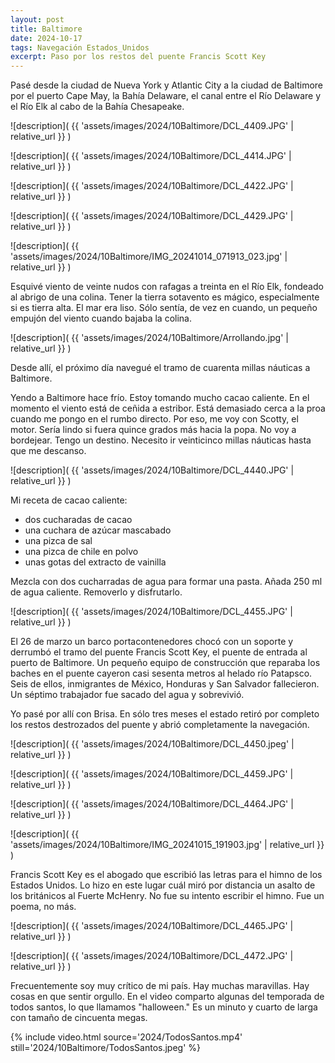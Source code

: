 ```yaml
---
layout: post
title: Baltimore
date: 2024-10-17
tags: Navegación Estados_Unidos
excerpt: Paso por los restos del puente Francis Scott Key
---
```


Pasé desde la ciudad de Nueva York y Atlantic City a la ciudad de Baltimore
por el puerto Cape May, la Bahía Delaware, el canal entre el Río Delaware y el
Río Elk al cabo de la Bahía Chesapeake.

![description](
  {{ 'assets/images/2024/10Baltimore/DCL_4409.JPG' | relative_url }}
)

![description](
  {{ 'assets/images/2024/10Baltimore/DCL_4414.JPG' | relative_url }}
)

![description](
  {{ 'assets/images/2024/10Baltimore/DCL_4422.JPG' | relative_url }}
)

![description](
  {{ 'assets/images/2024/10Baltimore/DCL_4429.JPG' | relative_url }}
)

![description](
  {{ 'assets/images/2024/10Baltimore/IMG_20241014_071913_023.jpg' | relative_url }}
)

Esquivé viento de veinte nudos con rafagas a treinta en el Río Elk,
fondeado al abrigo de una colina. Tener la tierra sotavento es mágico,
especialmente si es tierra alta. El mar era liso.  Sólo sentía, de vez en
cuando, un pequeño empujón del viento cuando bajaba la colina.

![description](
  {{ 'assets/images/2024/10Baltimore/Arrollando.jpg' | relative_url }}
)

Desde allí, el próximo día navegué el tramo de cuarenta millas náuticas a
Baltimore.

Yendo a Baltimore hace frío. Estoy tomando mucho cacao caliente.
En el momento el viento está de ceñida a estribor. Está demasiado cerca a la proa
cuando me pongo en el rumbo directo. Por eso, me voy con Scotty, el motor.
Sería lindo si fuera quince grados más hacia la popa. No voy a bordejear.
Tengo un destino. Necesito ir veinticinco millas náuticas hasta que me
descanso.

![description](
  {{ 'assets/images/2024/10Baltimore/DCL_4440.JPG' | relative_url }}
)

Mi receta de cacao caliente:

- dos cucharadas de cacao
- una cuchara de azúcar mascabado
- una pizca de sal
- una pizca de chile en polvo
- unas gotas del extracto de vainilla

Mezcla con dos cucharradas de agua para formar una pasta. Añada 250 ml de agua
caliente. Removerlo y disfrutarlo.

![description](
  {{ 'assets/images/2024/10Baltimore/DCL_4455.JPG' | relative_url }}
)

El 26 de marzo un barco portacontenedores chocó con un soporte y derrumbó el
tramo del puente Francis Scott Key, el puente de entrada al puerto de Baltimore.
Un pequeño equipo de construcción que reparaba los baches en el puente cayeron
casi sesenta metros al helado río Patapsco. Seis de ellos, inmigrantes de
México, Honduras y San Salvador fallecieron. Un séptimo trabajador fue sacado
del agua y sobrevivió.

Yo pasé por allí con Brisa.  En sólo tres meses el estado retiró por completo
los restos destrozados del puente y abrió completamente la navegación.

![description](
  {{ 'assets/images/2024/10Baltimore/DCL_4450.jpeg' | relative_url }}
)

![description](
  {{ 'assets/images/2024/10Baltimore/DCL_4459.JPG' | relative_url }}
)

![description](
  {{ 'assets/images/2024/10Baltimore/DCL_4464.JPG' | relative_url }}
)

![description](
  {{ 'assets/images/2024/10Baltimore/IMG_20241015_191903.jpg' | relative_url }}
)

Francis Scott Key es el abogado que escribió las letras para el himno
de los Estados Unidos. Lo hizo en este lugar cuál miró por distancia un
asalto de los británicos al Fuerte McHenry. No fue su intento escribir el
himno. Fue un poema, no más.

![description](
  {{ 'assets/images/2024/10Baltimore/DCL_4465.JPG' | relative_url }}
)

![description](
  {{ 'assets/images/2024/10Baltimore/DCL_4472.JPG' | relative_url }}
)

Frecuentemente soy muy crítico de mi país. Hay muchas maravillas.
Hay cosas en que sentir orgullo. En el video comparto algunas del
temporada de todos santos, lo que llamamos "halloween."
Es un minuto y cuarto de larga con tamaño de cincuenta megas.

{% include video.html
  source='2024/TodosSantos.mp4'
  still='2024/10Baltimore/TodosSantos.jpeg'
%}

